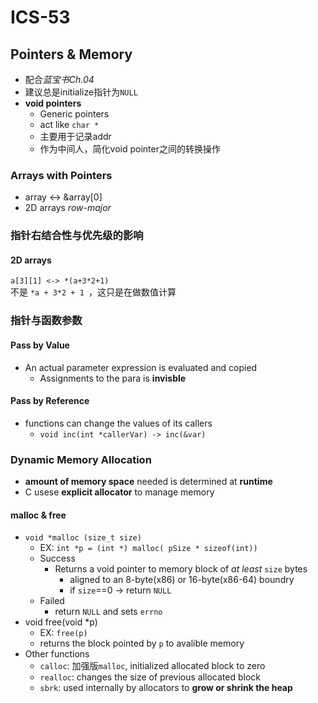# ICS-53

## Pointers & Memory

- 配合*蓝宝书Ch.04*
- 建议总是initialize指针为`NULL`
- **void pointers**
  - Generic pointers
  - act like `char *`
  - 主要用于记录addr
  - 作为中间人，简化void pointer之间的转换操作

### Arrays with Pointers
- array <-> &array[0]
- 2D arrays *row-major*

### 指针右结合性与优先级的影响

#### 2D arrays

`a[3][1] <-> *(a+3*2+1)`  
不是 `*a + 3*2 + 1 `，这只是在做数值计算

### 指针与函数参数

#### Pass by Value
- An actual parameter expression is evaluated and copied
  - Assignments to the para is **invisble**

#### Pass by Reference
- functions can change the values of its callers
  - `void inc(int *callerVar) -> inc(&var)`

### Dynamic Memory Allocation
- **amount of memory space** needed is determined at **runtime**
- C usese **explicit allocator** to manage memory

#### malloc & free

- `void *malloc (size_t size)`
  - EX: `int *p = (int *) malloc( pSize * sizeof(int))`
  - Success
    - Returns a void pointer to memory block of *at least* `size` bytes
      - aligned to an 8-byte(x86) or 16-byte(x86-64) boundry
      - if `size`==0 -> return `NULL`
  - Failed
    - return `NULL` and sets `errno`
- void free(void *p)
  - EX: `free(p)`
  - returns the block pointed by `p` to avalible memory
- Other functions
  - `calloc`: 加强版`malloc`, initialized allocated block to zero
  - `realloc`: changes the size of previous allocated block
  - `sbrk`: used internally by allocators to **grow or shrink the heap**
